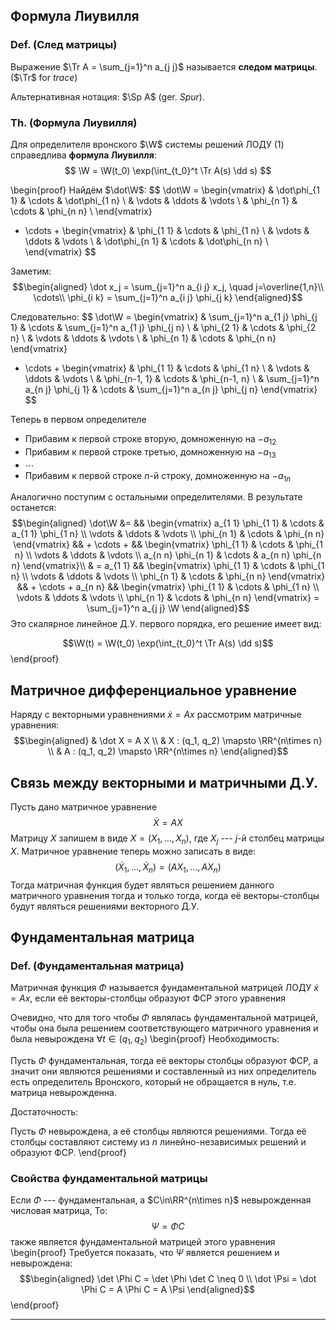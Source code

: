 ---
---

## Формула Лиувилля ##

### Def. (След матрицы) ###
Выражение $\Tr A = \sum_{j=1}^n a_{j j}$ называется **следом матрицы**. ($\Tr$ for *trace*)

Альтернативная нотация: $\Sp A$ (ger. *Spur*).

### Th. (Формула Лиувилля) ###
Для определителя вронского $\W$ системы решений ЛОДУ (1)
  справедлива **формула Лиувилля**:
  $$ \W = \W(t_0) \exp(\int_{t_0}^t \Tr A(s) \dd s) $$

  \begin{proof}
  Найдём $\dot\W$:
  $$ \dot\W =
  \begin{vmatrix}
  & \dot\phi_{1 1} & \cdots & \dot\phi_{1 n} \\
  & \vdots     & \ddots & \vdots     \\
  & \phi_{n 1} & \cdots & \phi_{n n} \\
  \end{vmatrix}
  + \cdots + 
  \begin{vmatrix}
  & \phi_{1 1} & \cdots & \phi_{1 n} \\
  & \vdots     & \ddots & \vdots     \\
  & \dot\phi_{n 1} & \cdots & \dot\phi_{n n} \\
  \end{vmatrix}
  $$

Заметим:
$$\begin{aligned}
\dot x_j = \sum_{j=1}^n a_{i j} x_j, \quad j=\overline{1,n}\\
\cdots\\
\phi_{i k} = \sum_{j=1}^n a_{i j} \phi_{j k}
\end{aligned}$$

Следовательно:
$$ \dot\W = 
\begin{vmatrix}
& \sum_{j=1}^n a_{1 j} \phi_{j 1} & \cdots & \sum_{j=1}^n a_{1 j} \phi_{j n} \\
& \phi_{2 1} & \cdots & \phi_{2 n} \\
& \vdots     & \ddots & \vdots \\
& \phi_{n 1} & \cdots & \phi_{n n}
\end{vmatrix}
 + \cdots + 
\begin{vmatrix}
& \phi_{1 1} & \cdots & \phi_{1 n} \\
& \vdots     & \ddots & \vdots     \\
& \phi_{n-1, 1} & \cdots & \phi_{n-1, n} \\
& \sum_{j=1}^n a_{n j} \phi_{j 1} & \cdots & \sum_{j=1}^n a_{n j} \phi_{j n}
\end{vmatrix}
$$

Теперь в первом определителе

*  Прибавим к первой строке вторую, домноженную на $-a_{1 2}$
*  Прибавим к первой строке третью, домноженную на $-a_{1 3}$
*  $\cdots$
*  Прибавим к первой строке $n$-й строку, домноженную на $-a_{1 n}$

Аналогично поступим с остальными определителями.
В результате останется:
$$\begin{aligned}
 \dot\W  &=
&& \begin{vmatrix}
 a_{1 1} \phi_{1 1} & \cdots & a_{1 1} \phi_{1 n} \\
     \vdots & \ddots & \vdots \\
     \phi_{n 1} & \cdots & \phi_{n n}
    \end{vmatrix}
&& + \cdots +
&& \begin{vmatrix}
 \phi_{1 1} & \cdots & \phi_{1 n} \\
     \vdots     & \ddots & \vdots \\
     a_{n n} \phi_{n 1} & \cdots & a_{n n} \phi_{n n} 
    \end{vmatrix}\\
& =
a_{1 1} 
&& \begin{vmatrix}
 \phi_{1 1} & \cdots & \phi_{1 n} \\
     \vdots & \ddots & \vdots \\
     \phi_{n 1} & \cdots & \phi_{n n}
    \end{vmatrix}
&& + \cdots +
a_{n n} 
&& \begin{vmatrix}
 \phi_{1 1} & \cdots & \phi_{1 n} \\
       \vdots     & \ddots & \vdots \\
       \phi_{n 1} & \cdots & \phi_{n n}
      \end{vmatrix}
= \sum_{j=1}^n a_{j j} \W
\end{aligned}$$
Это скалярное линейное Д.У. первого порядка, его решение имеет вид:

$$\W(t) = \W(t_0) \exp(\int_{t_0}^t \Tr A(s) \dd s)$$
\end{proof} <!-- done: Liouville's formula -->

## Матричное дифференциальное уравнение ##
Наряду с векторными уравнениями $\dot x = A x$
рассмотрим матричные уравнения:
$$\begin{aligned}
& \dot X = A X \\
& X : (q_1, q_2) \mapsto \RR^{n\times n} \\
& A : (q_1, q_2) \mapsto \RR^{n\times n}
\end{aligned}$$

## Связь между векторными и матричными Д.У. ##
Пусть дано матричное уравнение
$$ \dot X = A X $$
Матрицу $X$ запишем в виде $X = (X_1, \ldots, X_n)$, где $X_j$ --- $j$-й столбец матрицы $X$.
Матричное уравнение теперь можно записать в виде:
$$
(\dot X_1, \ldots, \dot X_n) = (A X_1, \ldots, A X_n)
$$
Тогда матричная функция будет являться решением данного матричного уравнения тогда и только тогда,
когда её векторы-столбцы будут являться решениями векторного Д.У.


## Фундаментальная матрица ##

### Def. (Фундаментальная матрица) ###
Матричная функция $\Phi$ называется фундаментальной матрицей
ЛОДУ $\dot x = A x$, если её векторы-столбцы образуют ФСР этого уравнения

Очевидно, что для того чтобы $\Phi$ являлась фундаментальной матрицей,
  чтобы она была решением соответствующего матричного уравнения
  и была невырождена $\forall t\in (q_1, q_2)$
\begin{proof}
Необходимость:

Пусть $\Phi$ фундаментальная, тогда её векторы столбцы образуют ФСР,
  а значит они являются решениями и составленный из них определитель
  есть определитель Вронского, который не обращается в нуль,
  т.е. матрица невырожденна.

Достаточность:

Пусть $\Phi$ невырождена, а её столбцы являются решениями.
Тогда её столбцы составляют систему из $n$ линейно-независимых решений и образуют ФСР.
\end{proof}

### Свойства фундаментальной матрицы ###
Если $\Phi$ --- фундаментальная, а $C\in\RR^{n\times n}$ невырожденная числовая матрица,
  То: $$\Psi = \Phi C$$ также является фундаментальной матрицей этого уравнения
  \begin{proof}
  Требуется показать, что $\Psi$ является решением и невырождена:
  $$\begin{aligned}
  \det \Phi C = \det \Phi \det C \neq 0 \\
  \dot \Psi = \dot \Phi C = A \Phi C = A \Psi
  \end{aligned}$$
  \end{proof}

* * *

